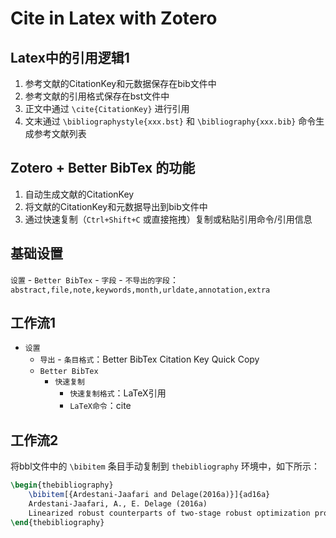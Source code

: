 # Cite in Latex with Zotero

## Latex中的引用逻辑1

1. 参考文献的CitationKey和元数据保存在bib文件中
2. 参考文献的引用格式保存在bst文件中
3. 正文中通过 `\cite{CitationKey}` 进行引用
4. 文末通过 `\bibliographystyle{xxx.bst}` 和 `\bibliography{xxx.bib}` 命令生成参考文献列表

## Zotero + Better BibTex 的功能

1. 自动生成文献的CitationKey
2. 将文献的CitationKey和元数据导出到bib文件中
3. 通过快速复制（`Ctrl+Shift+C` 或直接拖拽）复制或粘贴引用命令/引用信息

## 基础设置
`设置` - `Better BibTex` - `字段` - `不导出的字段`：`abstract,file,note,keywords,month,urldate,annotation,extra`

## 工作流1
- `设置` 
	- `导出` - `条目格式`：Better BibTex Citation Key Quick Copy
	- `Better BibTex`
		- `快速复制`
			- `快速复制格式`：LaTeX引用
			- `LaTeX命令`：cite

## 工作流2
将bbl文件中的 `\bibitem` 条目手动复制到 `thebibliography` 环境中，如下所示：
```latex
\begin{thebibliography}
	\bibitem[{Ardestani-Jaafari and Delage(2016a)}]{ad16a}
	Ardestani-Jaafari, A., E. Delage (2016a)
	Linearized robust counterparts of two-stage robust optimization problems with applications in operations management. Available at: { \url{optimization-online.org/DB_FILE/2016/03/5388.pdf}}.
\end{thebibliography}
```



